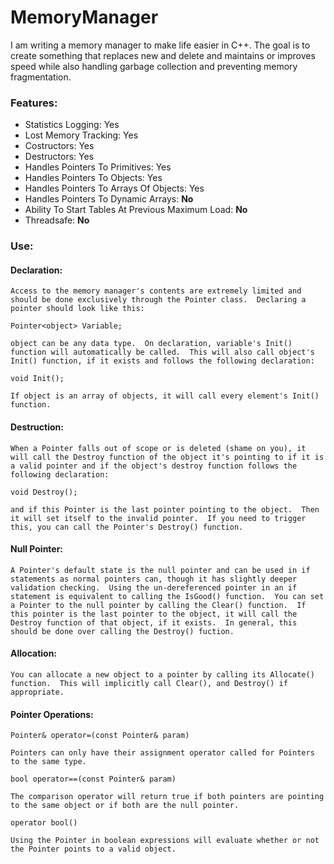 # MemoryManager
I am writing a memory manager to make life easier in C++.  The goal is to create something that replaces new and delete and maintains or improves speed while also handling garbage collection and preventing memory fragmentation.

### Features:
* Statistics Logging:  Yes
* Lost Memory Tracking:  Yes
* Costructors:  Yes
* Destructors:  Yes
* Handles Pointers To Primitives:  Yes
* Handles Pointers To Objects:  Yes
* Handles Pointers To Arrays Of Objects:  Yes
* Handles Pointers To Dynamic Arrays:  **No**
* Ability To Start Tables At Previous Maximum Load:  **No**
* Threadsafe: **No**

### Use:
#### Declaration:
    Access to the memory manager's contents are extremely limited and should be done exclusively through the Pointer class.  Declaring a pointer should look like this:
```
Pointer<object> Variable;
```
    object can be any data type.  On declaration, variable's Init() function will automatically be called.  This will also call object's Init() function, if it exists and follows the following declaration:
```
void Init();
```
    If object is an array of objects, it will call every element's Init() function.
#### Destruction:
    When a Pointer falls out of scope or is deleted (shame on you), it will call the Destroy function of the object it's pointing to if it is a valid pointer and if the object's destroy function follows the following declaration:
```
void Destroy();
```
    and if this Pointer is the last pointer pointing to the object.  Then it will set itself to the invalid pointer.  If you need to trigger this, you can call the Pointer's Destroy() function.
#### Null Pointer:
    A Pointer's default state is the null pointer and can be used in if statements as normal pointers can, though it has slightly deeper validation checking.  Using the un-dereferenced pointer in an if statement is equivalent to calling the IsGood() function.  You can set a Pointer to the null pointer by calling the Clear() function.  If this pointer is the last pointer to the object, it will call the Destroy function of that object, if it exists.  In general, this should be done over calling the Destroy() fuction.
#### Allocation:
    You can allocate a new object to a pointer by calling its Allocate() function.  This will implicitly call Clear(), and Destroy() if appropriate.
#### Pointer Operations:
```
Pointer& operator=(const Pointer& param)
```
    Pointers can only have their assignment operator called for Pointers to the same type.
```
bool operator==(const Pointer& param)
```
    The comparison operator will return true if both pointers are pointing to the same object or if both are the null pointer.
```
operator bool()
```
    Using the Pointer in boolean expressions will evaluate whether or not the Pointer points to a valid object.